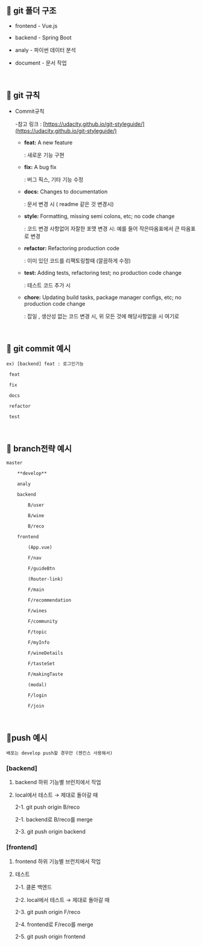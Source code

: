 ## 💎 git 폴더 구조   



- frontend - Vue.js
- backend - Spring Boot
- analy - 파이썬 데이터 분석
- document - 문서 작업   


  <br>
    
    
## 💎  git 규칙



- Commit규칙

    -참고 링크 : [https://udacity.github.io/git-styleguide/](https://udacity.github.io/git-styleguide/)

    - **feat:** A new feature

        : 새로운 기능 구현

    - **fix:** A bug fix

        : 버그 픽스, 기타 기능 수정

    - **docs:** Changes to documentation

        : 문서 변경 시 ( readme 같은 것 변경시)

    - **style:** Formatting, missing semi colons, etc; no code change

        : 코드 변경 사항없어 자잘한 포맷 변경 시: 예를 들어 작은따옴표에서 큰 따옴표로 변경

    - **refactor:** Refactoring production code

        : 이미 있던 코드를 리팩토링할때 (깔끔하게 수정)

    - **test:** Adding tests, refactoring test; no production code change

        : 테스트 코드 추가 시

    - **chore:** Updating build tasks, package manager configs, etc; no production code change

        : 잡일 , 생산성 없는 코드 변경 시, 위 모든 것에 해당사항없을 시 여기로


<br>


## 💎 git commit 예시


   ```
ex) [backend] feat : 로그인기능

    feat

    fix

    docs

    refactor

    test
   ```


<br>


## 🥢 branch전략 예시


```
master

    **develop**

    analy

    backend

        B/user

        B/wine

        B/reco

    frontend

        (App.vue)

        F/nav

        F/guideBtn

        (Router-link)

        F/main

        F/recommendation

        F/wines

        F/community

        F/topic

        F/myInfo

        F/wineDetails

        F/tasteSet

        F/makingTaste

        (modal)

        F/login

        F/join
```

<br>


## 💎push 예시


```
배포는 develop push할 경우만 (젠킨스 사용해서)
```
### [backend]

1. backend 하위 기능별 브런치에서 작업
2. local에서 테스트 → 제대로 돌아갈 때

    2-1. git push origin B/reco

    2-1. backend로 B/reco를 merge

    2-3. git push origin backend

### [frontend]

1. frontend 하위 기능별 브런치에서 작업
2. 테스트

    2-1. 클론 백엔드

    2-2. local에서 테스트 → 제대로 돌아갈 때

    2-3. git push origin F/reco

    2-4. frontend로 F/reco를 merge

    2-5. git push origin frontend